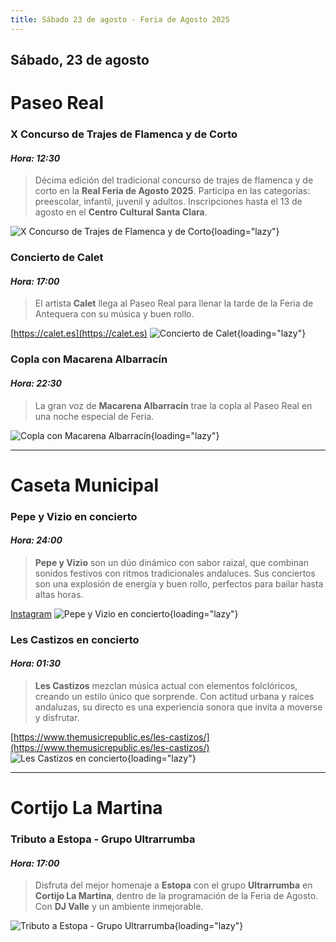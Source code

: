 ```yaml
---
title: Sábado 23 de agosto - Feria de Agosto 2025
---
```


## Sábado, 23 de agosto

# Paseo Real

### **X Concurso de Trajes de Flamenca y de Corto**  
#### *Hora: 12:30*  
> Décima edición del tradicional concurso de trajes de flamenca y de corto en la **Real Feria de Agosto 2025**. Participa en las categorías: preescolar, infantil, juvenil y adultos. Inscripciones hasta el 13 de agosto en el **Centro Cultural Santa Clara**.  

![X Concurso de Trajes de Flamenca y de Corto](https://storage.googleapis.com/qultura-ficheros/eventos/9e9c621a-b821-4036-b51c-0683d1c01bcb.jpg){loading="lazy"}

### **Concierto de Calet**  
#### *Hora: 17:00*  
> El artista **Calet** llega al Paseo Real para llenar la tarde de la Feria de Antequera con su música y buen rollo.

[https://calet.es](https://calet.es)
![Concierto de Calet](https://storage.googleapis.com/qultura-ficheros/eventos/1a6c54f5-b206-471f-9bfe-4891bc3e86ac.jpg){loading="lazy"}

### **Copla con Macarena Albarracín**  
#### *Hora: 22:30*  
> La gran voz de **Macarena Albarracín** trae la copla al Paseo Real en una noche especial de Feria.  

![Copla con Macarena Albarracín](https://storage.googleapis.com/qultura-ficheros/eventos/65eb5621-d9b4-47eb-bbed-42d5a9e1cb6b.jpg){loading="lazy"}

---

# Caseta Municipal

### **Pepe y Vizio en concierto**  
#### *Hora: 24:00*  
> **Pepe y Vizio** son un dúo dinámico con sabor raizal, que combinan sonidos festivos con ritmos tradicionales andaluces. Sus conciertos son una explosión de energía y buen rollo, perfectos para bailar hasta altas horas.

[Instagram](https://www.instagram.com/pepeyvizio)
![Pepe y Vizio en concierto](https://storage.googleapis.com/qultura-ficheros/eventos/6a9ab74e-098a-44a0-afd2-adfa7a61a52e.jpg){loading="lazy"}

### **Les Castizos en concierto**  
#### *Hora: 01:30*  
> **Les Castizos** mezclan música actual con elementos folclóricos, creando un estilo único que sorprende. Con actitud urbana y raíces andaluzas, su directo es una experiencia sonora que invita a moverse y disfrutar.

[https://www.themusicrepublic.es/les-castizos/](https://www.themusicrepublic.es/les-castizos/)
![Les Castizos en concierto](https://storage.googleapis.com/qultura-ficheros/eventos/b19331ab-f9b1-4f14-bfef-4e1e86102c8d.jpg){loading="lazy"}

---

# Cortijo La Martina

### **Tributo a Estopa - Grupo Ultrarrumba**  
#### *Hora: 17:00*  
> Disfruta del mejor homenaje a **Estopa** con el grupo **Ultrarrumba** en **Cortijo La Martina**, dentro de la programación de la Feria de Agosto. Con **DJ Valle** y un ambiente inmejorable.  

![Tributo a Estopa - Grupo Ultrarrumba](https://storage.googleapis.com/qultura-ficheros/eventos/d892cc6e-f043-45ef-9c7c-91a3d9e06bc1.jpg){loading="lazy"}
